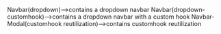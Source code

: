 Navbar(dropdown)-->contains a dropdown navbar
Navbar(dropdown-customhook)-->contains a dropdown navbar   with a custom hook
Navbar-Modal(customhook reutilization)-->contains customhook reutilization